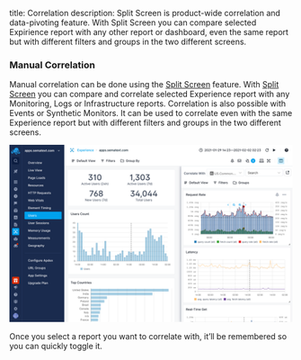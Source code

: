 title: Correlation
description: Split Screen is product-wide correlation and data-pivoting feature. With Split Screen you can compare selected Expirience report with any other report or dashboard, even the same report but with different filters and groups in the two different screens.

### Manual Correlation

Manual correlation can be done using the [Split Screen](../guide/split-screen) feature. With [Split Screen](../guide/split-screen) you can compare and correlate selected Experience report with any Monitoring, Logs or Infrastructure reports. Correlation is also possible with Events or Synthetic Monitors. It can be used to correlate even with the same Experience report but with different filters and groups in the two different screens.

![Correlate Experience with Monitoring in Split Screen](../images/guide/split-screen/experience-monitoring.png)

Once you select a report you want to correlate with, it’ll be remembered so you can quickly toggle it.
